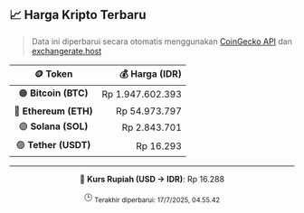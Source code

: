 

<!-- HARGA_KRIPTO -->
## 📈 Harga Kripto Terbaru

> Data ini diperbarui secara otomatis menggunakan [CoinGecko API](https://www.coingecko.com/) dan [exchangerate.host](https://exchangerate.host/)

<div align="center">

| 🪙 Token | 💰 Harga (IDR) |
|:------:|---------------:|
| 🟠 **Bitcoin (BTC)**   | Rp 1.947.602.393 |
| 🔵 **Ethereum (ETH)**  | Rp 54.973.797 |
| 🟣 **Solana (SOL)**    | Rp 2.843.701 |
| 🟢 **Tether (USDT)**   | Rp 16.293 |

---

💱 **Kurs Rupiah (USD → IDR)**: Rp 16.288

🕒 <sub>Terakhir diperbarui: 17/7/2025, 04.55.42</sub>

</div>
<!-- /HARGA_KRIPTO -->